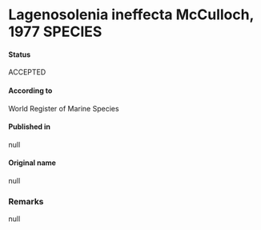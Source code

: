 Lagenosolenia ineffecta McCulloch, 1977 SPECIES
=======

#### Status
ACCEPTED

#### According to
World Register of Marine Species

#### Published in
null

#### Original name
null

### Remarks
null